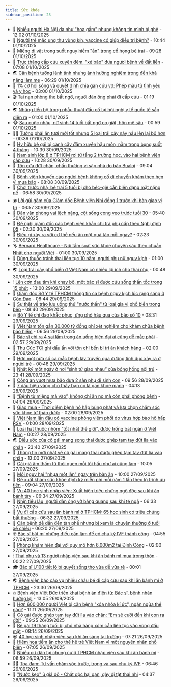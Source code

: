 ```yaml
---
title: Sức khỏe
sidebar_position: 23
---
```


<!-- dantri-suc-khoe:START -->
- 🤔 [Nhiều người Hà Nội da như &quot;hoa gấm&quot; nhưng không tin mình bị ghẻ](https://dantri.com.vn/suc-khoe/nhieu-nguoi-ha-noi-da-nhu-hoa-gam-nhung-khong-tin-minh-bi-ghe-20251001185333026.htm) - 12:02 01/10/2025
- 🚦 [Người trẻ mắc ung thư vùng kín, vaccine có giúp điều trị bệnh?](https://dantri.com.vn/suc-khoe/nguoi-tre-mac-ung-thu-vung-kin-vaccine-co-giup-dieu-tri-benh-20251001153639593.htm) - 10:44 01/10/2025
- 🤖 [Miếng dị vật trong suốt nguy hiểm &quot;ẩn&quot; trong cổ họng bé trai](https://dantri.com.vn/suc-khoe/mieng-di-vat-trong-suot-nguy-hiem-an-trong-co-hong-be-trai-20251001155754947.htm) - 09:28 01/10/2025
- 🐻 [Trực thăng cấp cứu xuyên đêm, &quot;xé bão&quot; đưa người bệnh về đất liền](https://dantri.com.vn/suc-khoe/truc-thang-cap-cuu-xuyen-dem-xe-bao-dua-nguoi-benh-ve-dat-lien-20251001133529899.htm) - 07:08 01/10/2025
- 🌏 [Căn bệnh tưởng lành tính nhưng ảnh hưởng nghiêm trọng đến khả năng làm mẹ](https://dantri.com.vn/suc-khoe/can-benh-tuong-lanh-tinh-nhung-anh-huong-nghiem-trong-den-kha-nang-lam-me-20251001115108759.htm) - 06:29 01/10/2025
- 👺 [1% cơ hội sống và quyết định chia gan cứu vợ: Phép màu từ tình yêu và y học](https://dantri.com.vn/suc-khoe/1-co-hoi-song-va-quyet-dinh-chia-gan-cuu-vo-phep-mau-tu-tinh-yeu-va-y-hoc-20251001092655201.htm) - 03:00 01/10/2025
- 🎬 [Tai nạn phòng the bất ngờ, người đàn ông phải đi cấp cứu](https://dantri.com.vn/suc-khoe/tai-nan-phong-the-bat-ngo-nguoi-dan-ong-phai-di-cap-cuu-20251001080333621.htm) - 01:19 01/10/2025
- 🌏 [Những tiến bộ trong phẫu thuật đầu cổ tại hội nghị y tế quốc tế sắp diễn ra](https://dantri.com.vn/suc-khoe/nhung-tien-bo-trong-phau-thuat-dau-co-tai-hoi-nghi-y-te-quoc-te-sap-dien-ra-20250930143644192.htm) - 01:00 01/10/2025
- 🐵 [Sau cuộc nhậu, nữ sinh 14 tuổi bất ngờ co giật, hôn mê sâu](https://dantri.com.vn/suc-khoe/sau-cuoc-nhau-nu-sinh-14-tuoi-bat-ngo-co-giat-hon-me-sau-20251001012735168.htm) - 00:59 01/10/2025
- 👨‍🏫 [Tưởng phải ăn tươi mới tốt nhưng 5 loại trái cây này nấu lên lại bổ hơn](https://dantri.com.vn/suc-khoe/tuong-phai-an-tuoi-moi-tot-nhung-5-loai-trai-cay-nay-nau-len-lai-bo-hon-20250930074644140.htm) - 00:39 01/10/2025
- 🤗 [Hy hữu bé gái bị cành cây đâm xuyên hậu môn, nằm trong bụng suốt 4 tháng](https://dantri.com.vn/suc-khoe/hy-huu-be-gai-bi-canh-cay-dam-xuyen-hau-mon-nam-trong-bung-suot-4-thang-20250930161848347.htm) - 10:30 30/09/2025
- 🫶 [Nam sinh lớp 8 ở TPHCM rơi từ tầng 2 trường học, vào hai bệnh viện cấp cứu](https://dantri.com.vn/suc-khoe/nam-sinh-lop-8-o-tphcm-roi-tu-tang-2-truong-hoc-vao-hai-benh-vien-cap-cuu-20250930165912035.htm) - 10:28 30/09/2025
- 🙉 [Tôn cứa đứt chân, chấn thương vì sập nhà do bão Bualoi](https://dantri.com.vn/suc-khoe/ton-cua-dut-chan-chan-thuong-vi-sap-nha-do-bao-bualoi-20250930160042898.htm) - 09:04 30/09/2025
- 🦅 [Bệnh viện khuyến cáo người bệnh không cố di chuyển khám theo hẹn vì mưa bão](https://dantri.com.vn/suc-khoe/benh-vien-khuyen-cao-nguoi-benh-khong-co-di-chuyen-kham-theo-hen-vi-mua-bao-20250930150754393.htm) - 08:08 30/09/2025
- 🐘 [Chơi trước nhà, bé trai 5 tuổi bị chó béc-giê cắn biến dạng mặt nặng nề](https://dantri.com.vn/suc-khoe/choi-truoc-nha-be-trai-5-tuoi-bi-cho-bec-gie-can-bien-dang-mat-nang-ne-20250930132259611.htm) - 06:58 30/09/2025
- ⛽️ [Lời gửi gắm của Giám đốc Bệnh viện Nhi đồng 1 trước khi bàn giao vị trí](https://dantri.com.vn/suc-khoe/loi-gui-gam-cua-giam-doc-benh-vien-nhi-dong-1-truoc-khi-ban-giao-vi-tri-20250930124849473.htm) - 06:57 30/09/2025
- 🤡 [Dân văn phòng vai lệch nặng, cột sống cong vẹo trước tuổi 30](https://dantri.com.vn/suc-khoe/dan-van-phong-vai-lech-nang-cot-song-cong-veo-truoc-tuoi-30-20250930115651627.htm) - 05:40 30/09/2025
- 💼 [Đề nghị giám đốc các bệnh viện khẩn chi trả phụ cấp theo Nghị định 05](https://dantri.com.vn/suc-khoe/de-nghi-giam-doc-cac-benh-vien-khan-chi-tra-phu-cap-theo-nghi-dinh-05-20250930080624457.htm) - 02:30 30/09/2025
- 🤔 [Điều gì xảy ra với cơ thể nếu ăn một quả táo mỗi ngày?](https://dantri.com.vn/suc-khoe/dieu-gi-xay-ra-voi-co-the-neu-an-mot-qua-tao-moi-ngay-20250929144604118.htm) - 02:23 30/09/2025
- 🪜 [Bernard Healthcare - Nơi tầm soát sức khỏe chuyên sâu theo chuẩn Nhật cho người Việt](https://dantri.com.vn/suc-khoe/bernard-healthcare-noi-tam-soat-suc-khoe-chuyen-sau-theo-chuan-nhat-cho-nguoi-viet-20250929195016497.htm) - 01:00 30/09/2025
- 📝 [Dùng thuốc tránh thai liên tục 10 năm, người phụ nữ nguy kịch](https://dantri.com.vn/suc-khoe/dung-thuoc-tranh-thai-lien-tuc-10-nam-nguoi-phu-nu-nguy-kich-20250929161640930.htm) - 01:00 30/09/2025
- 🌏 [Loại trái cây phổ biến ở Việt Nam có nhiều lợi ích cho thai phụ](https://dantri.com.vn/suc-khoe/loai-trai-cay-pho-bien-o-viet-nam-co-nhieu-loi-ich-cho-thai-phu-20250930074740878.htm) - 00:48 30/09/2025
- 🕯 [Lên cơn đau tim khi chạy bộ, một bác sĩ được cứu sống thần tốc trong 15 phút](https://dantri.com.vn/suc-khoe/len-con-dau-tim-khi-chay-bo-mot-bac-si-duoc-cuu-song-than-toc-trong-15-phut-20250929191755371.htm) - 13:00 29/09/2025
- 🦍 [Giám đốc Sở Y tế TPHCM thông tin ca bệnh nguy kịch lúc rạng sáng ở Côn Đảo](https://dantri.com.vn/suc-khoe/giam-doc-so-y-te-tphcm-thong-tin-ca-benh-nguy-kich-luc-rang-sang-o-con-dao-20250929152629559.htm) - 08:44 29/09/2025
- 🌈 [Sự thật về trào lưu uống thứ &quot;nước thần&quot; từ loại gia vị phổ biến trong bếp](https://dantri.com.vn/suc-khoe/su-that-ve-trao-luu-uong-thu-nuoc-than-tu-loai-gia-vi-pho-bien-trong-bep-20250929135828222.htm) - 08:40 29/09/2025
- 🔥 [Bộ Y tế chỉ đạo khắc phục, ứng phó hậu quả của bão số 10](https://dantri.com.vn/suc-khoe/bo-y-te-chi-dao-khac-phuc-ung-pho-hau-qua-cua-bao-so-10-20250929142139753.htm) - 08:31 29/09/2025
- 🌊 [Việt Nam tốn gần 30.000 tỷ đồng phí xét nghiệm cho khám chữa bệnh bảo hiểm](https://dantri.com.vn/suc-khoe/viet-nam-ton-gan-30000-ty-dong-phi-xet-nghiem-cho-kham-chua-benh-bao-hiem-20250929134410821.htm) - 06:56 29/09/2025
- 🚦 [Bác sĩ chỉ ra 4 sai lầm trong ăn uống hiện đại ai cũng dễ mắc phải](https://dantri.com.vn/suc-khoe/bac-si-chi-ra-4-sai-lam-trong-an-uong-hien-dai-ai-cung-de-mac-phai-20250929095450784.htm) - 02:57 29/09/2025
- 🤖 [Thu Cúc TCI ghi dấu ấn với tôn chỉ bền bỉ tri ân khách hàng](https://dantri.com.vn/suc-khoe/thu-cuc-tci-ghi-dau-an-voi-ton-chi-ben-bi-tri-an-khach-hang-20250929000448421.htm) - 02:00 29/09/2025
- 🤡 [Hơn một nửa số ca mắc bệnh lây truyền qua đường tình dục xảy ra ở người trẻ](https://dantri.com.vn/suc-khoe/hon-mot-nua-so-ca-mac-benh-lay-truyen-qua-duong-tinh-duc-xay-ra-o-nguoi-tre-20250928144342623.htm) - 00:48 29/09/2025
- 💂 [Nhật ký một ngày ở nơi “sinh tử giao nhau” của bóng hồng nội trú](https://dantri.com.vn/suc-khoe/nhat-ky-mot-ngay-o-noi-sinh-tu-giao-nhau-cua-bong-hong-noi-tru-20250924130420793.htm) - 23:41 28/09/2025
- 🦄 [Công an vượt mưa bão đưa 2 sản phụ đi sinh con](https://dantri.com.vn/suc-khoe/cong-an-vuot-mua-bao-dua-2-san-phu-di-sinh-con-20250928145052882.htm) - 09:56 28/09/2025
- 🧠 [7 dấu hiệu vàng cho thấy bạn có lá gan khỏe mạnh](https://dantri.com.vn/suc-khoe/7-dau-hieu-vang-cho-thay-ban-co-la-gan-khoe-manh-20250927125817539.htm) - 04:13 28/09/2025
- 🤖 [“Bệnh từ miệng mà vào”, không chỉ ăn no mà còn phải phòng bệnh](https://dantri.com.vn/suc-khoe/benh-tu-mieng-ma-vao-khong-chi-an-no-ma-con-phai-phong-benh-20250928110757270.htm) - 04:04 28/09/2025
- 💼 [Giao mùa - Thời điểm bệnh hô hấp bùng phát và lựa chọn chăm sóc sức khỏe từ thảo dược](https://dantri.com.vn/suc-khoe/giao-mua-thoi-diem-benh-ho-hap-bung-phat-va-lua-chon-cham-soc-suc-khoe-tu-thao-duoc-20250927120252213.htm) - 02:00 28/09/2025
- 🧰 [Việt Nam lần đầu có vaccine phòng viêm phổi do virus hợp bào hô hấp RSV](https://dantri.com.vn/suc-khoe/viet-nam-lan-dau-co-vaccine-phong-viem-phoi-do-virus-hop-bao-ho-hap-rsv-20250927133023043.htm) - 01:00 28/09/2025
- 🎉 [Loại hạt thuộc nhóm &quot;tốt nhất thế giới&quot;, được trồng bạt ngàn ở Việt Nam](https://dantri.com.vn/suc-khoe/loai-hat-thuoc-nhom-tot-nhat-the-gioi-duoc-trong-bat-ngan-o-viet-nam-20250927075507290.htm) - 00:27 28/09/2025
- 🌏 [Điều ước của cô gái mang song thai được ghép tạm tay đứt lìa vào chân](https://dantri.com.vn/suc-khoe/dieu-uoc-cua-co-gai-mang-song-thai-duoc-ghep-tam-tay-dut-lia-vao-chan-20250928003942576.htm) - 23:40 27/09/2025
- 📝 [Thông tin mới nhất về cô gái mang thai được ghép tạm tay đứt lìa vào chân](https://dantri.com.vn/suc-khoe/thong-tin-moi-nhat-ve-co-gai-mang-thai-duoc-ghep-tam-tay-dut-lia-vao-chan-20250927193525584.htm) - 13:00 27/09/2025
- 🧠 [Cái giá âm thầm từ thói quen mỗi tối hầu như ai cũng làm](https://dantri.com.vn/suc-khoe/cai-gia-am-tham-tu-thoi-quen-moi-toi-hau-nhu-ai-cung-lam-20250924114705690.htm) - 10:05 27/09/2025
- 🚀 [Mối nguy hại &quot;nhựa một lần&quot; ngay trên bàn ăn](https://dantri.com.vn/suc-khoe/moi-nguy-hai-nhua-mot-lan-ngay-tren-ban-an-20250718094920557.htm) - 10:00 27/09/2025
- 💯 [Đề xuất khám sức khỏe định kỳ miễn phí mỗi năm 1 lần theo lộ trình ưu tiên](https://dantri.com.vn/suc-khoe/de-xuat-kham-suc-khoe-dinh-ky-mien-phi-moi-nam-1-lan-theo-lo-trinh-uu-tien-20250927154839641.htm) - 09:04 27/09/2025
- 🫶 [Vụ 40 học sinh nhập viện: Xuất hiện triệu chứng ngộ độc sau khi ăn bánh tày](https://dantri.com.vn/suc-khoe/vu-40-hoc-sinh-nhap-vien-xuat-hien-trieu-chung-ngo-doc-sau-khi-an-banh-tay-20250927104910480.htm) - 06:34 27/09/2025
- 👹 [Nhịn tiểu lâu, người đàn ông vỡ bàng quang sau khi té ngã](https://dantri.com.vn/suc-khoe/nhin-tieu-lau-nguoi-dan-ong-vo-bang-quang-sau-khi-te-nga-20250927132218797.htm) - 06:33 27/09/2025
- 🤩 [Vụ đi cấp cứu sau ăn bánh mì ở TPHCM: 65 học sinh có triệu chứng bất thường](https://dantri.com.vn/suc-khoe/vu-di-cap-cuu-sau-an-banh-mi-o-tphcm-65-hoc-sinh-co-trieu-chung-bat-thuong-20250927124412780.htm) - 06:32 27/09/2025
- 🌊 [Căn bệnh dễ dẫn đến tàn phế nhưng bị xem là chuyện thường ở tuổi xế chiều](https://dantri.com.vn/suc-khoe/can-benh-de-dan-den-tan-phe-nhung-bi-xem-la-chuyen-thuong-o-tuoi-xe-chieu-20250927115523607.htm) - 06:20 27/09/2025
- 🤓 [Bác sĩ bật mí những điều cần làm để có chu kỳ IVF thành công](https://dantri.com.vn/suc-khoe/bac-si-bat-mi-nhung-dieu-can-lam-de-co-chu-ky-ivf-thanh-cong-20250927110522511.htm) - 04:55 27/09/2025
- 🌝 [Phòng khám hiện đại với quy mô hơn 6.000m2 tại Định Công](https://dantri.com.vn/suc-khoe/phong-kham-hien-dai-voi-quy-mo-hon-6000m2-tai-dinh-cong-20250926210429787.htm) - 02:00 27/09/2025
- 🕯 [Thai phụ và 13 người nhập viện sau khi ăn bánh mì mua trong thôn](https://dantri.com.vn/suc-khoe/thai-phu-va-13-nguoi-nhap-vien-sau-khi-an-banh-mi-mua-trong-thon-20250926185016754.htm) - 00:22 27/09/2025
- 🎓 [Bác sĩ U100 tiết lộ bí quyết sống thọ vừa dễ vừa rẻ](https://dantri.com.vn/suc-khoe/bac-si-u100-tiet-lo-bi-quyet-song-tho-vua-de-vua-re-20250926101631098.htm) - 00:01 27/09/2025
- 🌏 [Bệnh viện báo cáo vụ nhiều cháu bé đi cấp cứu sau khi ăn bánh mì ở TPHCM](https://dantri.com.vn/suc-khoe/benh-vien-bao-cao-vu-nhieu-chau-be-di-cap-cuu-sau-khi-an-banh-mi-o-tphcm-20250926163642151.htm) - 23:30 26/09/2025
- 🔥 [Bệnh viện Việt Đức triển khai bệnh án điện tử: Bác sĩ, bệnh nhân hưởng lợi](https://dantri.com.vn/suc-khoe/benh-vien-viet-duc-trien-khai-benh-an-dien-tu-bac-si-benh-nhan-huong-loi-20250926200423288.htm) - 13:05 26/09/2025
- 📝 [Hơn 600.000 người Việt bị căn bệnh &quot;xóa nhòa kí ức&quot;, ngăn ngừa thế nào?](https://dantri.com.vn/suc-khoe/hon-600000-nguoi-viet-bi-can-benh-xoa-nhoa-ki-uc-ngan-ngua-the-nao-20250926181053462.htm) - 11:11 26/09/2025
- 🧠 [Cô gái được ghép tạm tay đứt lìa vào chân: “Em sẽ cười đến khi con ra đời”](https://dantri.com.vn/suc-khoe/co-gai-duoc-ghep-tam-tay-dut-lia-vao-chan-em-se-cuoi-den-khi-con-ra-doi-20250926160714898.htm) - 09:25 26/09/2025
- 🦅 [Bé gái 19 tháng tuổi bị chó nhà hàng xóm cắn liên tục vào vùng đầu mặt](https://dantri.com.vn/suc-khoe/be-gai-19-thang-tuoi-bi-cho-nha-hang-xom-can-lien-tuc-vao-vung-dau-mat-20250926145048368.htm) - 08:14 26/09/2025
- 😎 [40 học sinh nhập viện sau khi ăn sáng tại trường](https://dantri.com.vn/suc-khoe/40-hoc-sinh-nhap-vien-sau-khi-an-sang-tai-truong-20250926131544770.htm) - 07:21 26/09/2025
- 🎉 [Hiểm họa tiềm ẩn cho thế hệ trẻ Việt Nam vì một nguyên nhân phổ biến](https://dantri.com.vn/suc-khoe/hiem-hoa-tiem-an-cho-the-he-tre-viet-nam-vi-mot-nguyen-nhan-pho-bien-20250926114256590.htm) - 07:05 26/09/2025
- 🫣 [Nhiều cư dân tại chung cư ở TPHCM nhập viện sau khi ăn bánh mì](https://dantri.com.vn/suc-khoe/nhieu-cu-dan-tai-chung-cu-o-tphcm-nhap-vien-sau-khi-an-banh-mi-20250926125207492.htm) - 06:59 26/09/2025
- 🧑‍🏫 [Tọa đàm: Tư vấn chăm sóc trước, trong và sau chu kỳ IVF](https://dantri.com.vn/suc-khoe/toa-dam-tu-van-cham-soc-truoc-trong-va-sau-chu-ky-ivf-20250925113317251.htm) - 06:46 26/09/2025
- 🥷 [&quot;Nước kẹo&quot; ủ giá đỗ - Chất độc hại gan, gây dị tật thai nhi](https://dantri.com.vn/khoa-hoc/nuoc-keo-u-gia-do-chat-doc-hai-gan-gay-di-tat-thai-nhi-20250925181459037.htm) - 04:37 26/09/2025<!-- dantri-suc-khoe:END -->
